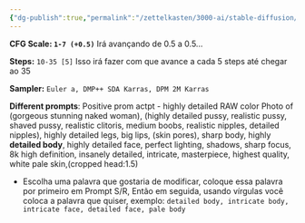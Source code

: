 ```yaml
---
{"dg-publish":true,"permalink":"/zettelkasten/3000-ai/stable-diffusion/tutorials/xyz-plot/","created":"","updated":""}
---
```


**CFG Scale: `1-7 (+0.5)`** Irá avançando de 0.5 a 0.5…

**Steps:** `10-35 [5]` Isso irá fazer com que avance a cada 5 steps até chegar ao 35

**Sampler:** `Euler a, DMP++ SDA Karras, DPM 2M Karras`

**Different prompts**: Positive prom actpt - highly detailed RAW color Photo of (gorgeous stunning naked woman), (highly detailed pussy, realistic pussy, shaved pussy, realistic clitoris, medium boobs, realistic nipples, detailed nipples), highly detailed legs, big lips, (skin pores), sharp body, highly **detailed body**, highly detailed face, perfect lighting, shadows, sharp focus, 8k high definition, insanely detailed, intricate, masterpiece, highest quality, white pale skin,(cropped head:1.5)

-   Escolha uma palavra que gostaria de modificar, coloque essa palavra por primeiro em Prompt S/R, Então em seguida, usando vírgulas você coloca a palavra que quiser, exemplo: `detailed body, intricate body, intricate face, detailed face, pale body`